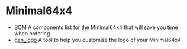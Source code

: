# Minimal64x4

- [BOM](bom) A components list for the Minimal64x4 that will save you time when ordering
- [gen_logo](gen_logo) A tool to help you customize the logo of your Minimal64x4
